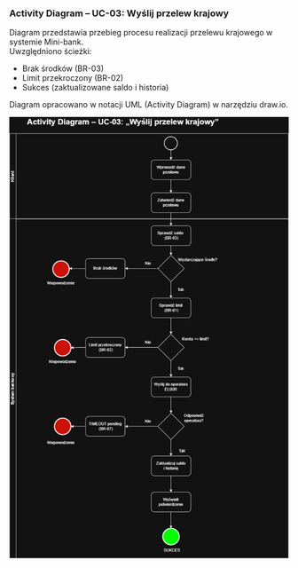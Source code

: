 
### Activity Diagram – UC-03: Wyślij przelew krajowy

Diagram przedstawia przebieg procesu realizacji przelewu krajowego w systemie Mini-bank.  
Uwzględniono  ścieżki:
-  Brak środków (BR-03)
-  Limit przekroczony (BR-02)
-  Sukces (zaktualizowane saldo i historia)

Diagram opracowano w notacji UML (Activity Diagram) w narzędziu draw.io.

![Activity Diagram – UC-03: Wyślij przelew krajowy](https://raw.githubusercontent.com/okwasna/banking-flagship/main/04-uml/activity-transfer.drawio.png)
